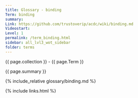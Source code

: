 ```yaml
---
title: Glossary - binding
Term: binding
summary: 
Link: https://github.com/trustoverip/acdc/wiki/binding.md
Videostart: 
Level: 1
permalink: /term_binding.html
sidebar: all_lvl3_wot_sidebar
folder: terms
---
```


{{ page.collection }} - {{ page.Term }}

   {{ page.summary }}

{% include_relative glossary/binding.md %}

 {% include links.html %} 
